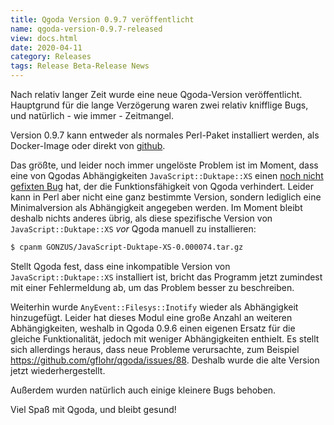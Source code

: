 ```yaml
---
title: Qgoda Version 0.9.7 veröffentlicht
name: qgoda-version-0.9.7-released
view: docs.html
date: 2020-04-11
category: Releases
tags: Release Beta-Release News
---
```

Nach relativ langer Zeit wurde eine neue Qgoda-Version veröffentlicht.
Hauptgrund für die lange Verzögerung waren zwei relativ knifflige Bugs,
und natürlich - wie immer - Zeitmangel.

Version 0.9.7 kann entweder als normales Perl-Paket installiert werden, als
Docker-Image oder direkt von [github](https://github.com/gflohr/qgoda/releases).

Das größte, und leider noch immer ungelöste Problem ist im Moment, dass eine
von Qgodas Abhängigkeiten `JavaScript::Duktape::XS` einen
[noch nicht gefixten Bug](https://github.com/gonzus/JavaScript-Duktape-XS/issues/13)
hat, der die Funktionsfähigkeit von Qgoda verhindert. Leider kann in Perl aber
nicht eine ganz bestimmte Version, sondern lediglich eine Minimalversion als
Abhängigkeit angegeben werden. Im Moment bleibt deshalb nichts anderes
übrig, als diese spezifische Version von `JavaScript::Duktape::XS` *vor*
Qgoda manuell zu installieren:

```sh
$ cpanm GONZUS/JavaScript-Duktape-XS-0.000074.tar.gz
```

Stellt Qgoda fest, dass eine inkompatible Version von `JavaScript::Duktape::XS`
installiert ist, bricht das Programm jetzt zumindest mit einer Fehlermeldung
ab, um das Problem besser zu beschreiben.

Weiterhin wurde `AnyEvent::Filesys::Inotify` wieder als Abhängigkeit
hinzugefügt. Leider hat dieses Modul eine große Anzahl an weiteren
Abhängigkeiten, weshalb in Qgoda 0.9.6 einen eigenen Ersatz für die gleiche
Funktionalität, jedoch mit weniger Abhängigkeiten enthielt. Es stellt sich
allerdings heraus, dass neue Probleme verursachte, zum Beispiel
https://github.com/gflohr/qgoda/issues/88. Deshalb wurde die alte Version jetzt
wiederhergestellt.

Außerdem wurden natürlich auch einige kleinere Bugs behoben.

Viel Spaß mit Qgoda, und bleibt gesund!
